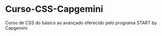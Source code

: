 # Curso-CSS-Capgemini
Curso de CSS do básico ao avançado oferecido pelo programa START by Capgemini

